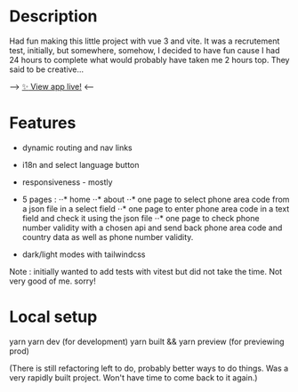 # Description

Had fun making this little project with vue 3 and vite. It was a recrutement test, initially, but somewhere, somehow, I decided to have fun cause I had 24 hours to complete what would probably have taken me 2 hours top. They said to be creative...

--> [:sparkles: View app live!](https://adeliec.github.io/phone-to-country/) <--

# Features

- dynamic routing and nav links
- i18n and select language button
- responsiveness - mostly
- 5 pages :
  ⋅⋅* home
  ⋅⋅* about
  ⋅⋅* one page to select phone area code from a json file in a select field
  ⋅⋅* one page to enter phone area code in a text field and check it using the json file
  ⋅⋅\* one page to check phone number validity with a chosen api and send back phone area code and country data as well as phone number validity.

- dark/light modes with tailwindcss

Note : initially wanted to add tests with vitest but did not take the time. Not very good of me. sorry!

# Local setup

yarn
yarn dev (for development)
yarn built && yarn preview (for previewing prod)

(There is still refactoring left to do, probably better ways to do things. Was a very rapidly built project. Won't have time to come back to it again.)
